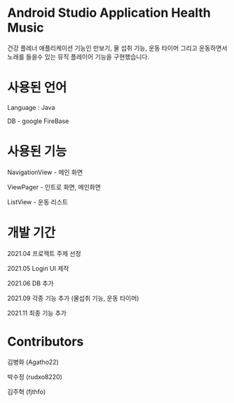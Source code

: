 # Android Studio Application Health Music
건강 플레너 애플리케이션 기능인 만보기, 물 섭취 기능, 운동 타이머 그리고 운동하면서 노래를 들을수 있는 뮤직 플레이어 기능을 구현했습니다.



# 사용된 언어
Language : Java


DB - google FireBase

# 사용된 기능
NavigationView - 메인 화면


ViewPager - 인트로 화면, 메인화면


ListView - 운동 리스트


# 개발 기간
2021.04 프로젝트 주제 선정


2021.05 Login UI 제작


2021.06 DB 추가


2021.09 각종 기능 추가 (물섭취 기능, 운동 타이머)


2021.11 최종 기능 추가



# Contributors
김병화 (Agatho22)



박수정 (rudxo8220)



김주혁 (fjthfo)


